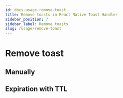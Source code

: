 ```yaml
---
id: docs-usage-remove-toast
title: Remove toasts in React Native Toast Handler
sidebar_position: 7
sidebar_label: Remove toasts
slug: /usage/remove-toast
---
```


# Remove toast

## Manually

## Expiration with TTL